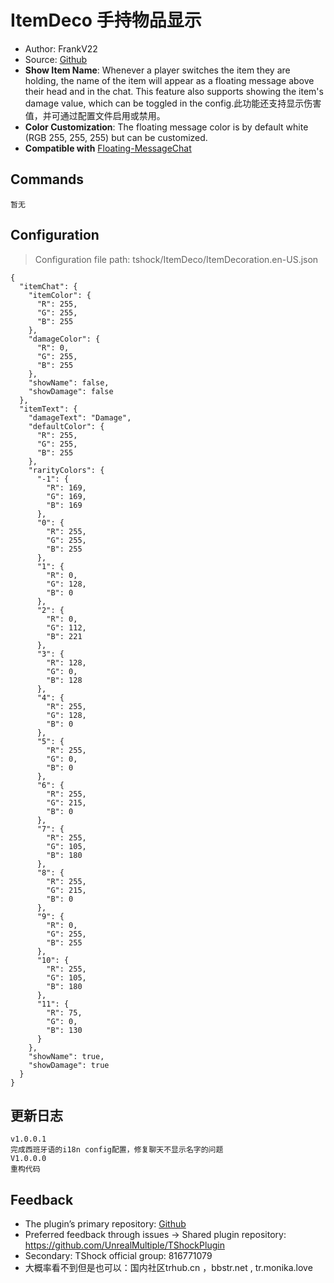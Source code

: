 # ItemDeco 手持物品显示

- Author: FrankV22
- Source: [Github](https://github.com/itsFrankV22/ItemsDeco-Plugin)
- **Show Item Name**: Whenever a player switches the item they are holding, the name of the item will appear as a floating message above their head and in the chat. This feature also supports showing the item's damage value, which can be toggled in the config.此功能还支持显示伤害值，并可通过配置文件启用或禁用。
- **Color Customization**: The floating message color is by default white (RGB 255, 255, 255) but can be customized.
- **Compatible with** [Floating-MessageChat](https://github.com/itsFrankV22/FloatingText-Chat)

## Commands

```
暂无
```

## Configuration

> Configuration file path: tshock/ItemDeco/ItemDecoration.en-US.json

```json5
{
  "itemChat": {
    "itemColor": {
      "R": 255,
      "G": 255,
      "B": 255
    },
    "damageColor": {
      "R": 0,
      "G": 255,
      "B": 255
    },
    "showName": false,
    "showDamage": false
  },
  "itemText": {
    "damageText": "Damage",
    "defaultColor": {
      "R": 255,
      "G": 255,
      "B": 255
    },
    "rarityColors": {
      "-1": {
        "R": 169,
        "G": 169,
        "B": 169
      },
      "0": {
        "R": 255,
        "G": 255,
        "B": 255
      },
      "1": {
        "R": 0,
        "G": 128,
        "B": 0
      },
      "2": {
        "R": 0,
        "G": 112,
        "B": 221
      },
      "3": {
        "R": 128,
        "G": 0,
        "B": 128
      },
      "4": {
        "R": 255,
        "G": 128,
        "B": 0
      },
      "5": {
        "R": 255,
        "G": 0,
        "B": 0
      },
      "6": {
        "R": 255,
        "G": 215,
        "B": 0
      },
      "7": {
        "R": 255,
        "G": 105,
        "B": 180
      },
      "8": {
        "R": 255,
        "G": 215,
        "B": 0
      },
      "9": {
        "R": 0,
        "G": 255,
        "B": 255
      },
      "10": {
        "R": 255,
        "G": 105,
        "B": 180
      },
      "11": {
        "R": 75,
        "G": 0,
        "B": 130
      }
    },
    "showName": true,
    "showDamage": true
  }
}
```

## 更新日志

```
v1.0.0.1
完成西班牙语的i18n config配置，修复聊天不显示名字的问题
V1.0.0.0
重构代码
```

## Feedback

- The plugin’s primary repository: [Github](https://github.com/itsFrankV22/ItemsDeco-Plugin)
- Preferred feedback through issues -> Shared plugin repository: https://github.com/UnrealMultiple/TShockPlugin
- Secondary: TShock official group: 816771079
- 大概率看不到但是也可以：国内社区trhub.cn ，bbstr.net , tr.monika.love

